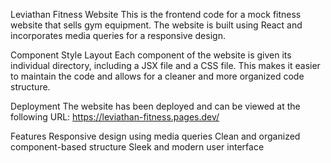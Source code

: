 Leviathan Fitness Website
This is the frontend code for a mock fitness website that sells gym equipment. The website is built using React and incorporates media queries for a responsive design.

Component Style Layout
Each component of the website is given its individual directory, including a JSX file and a CSS file. This makes it easier to maintain the code and allows for a cleaner and more organized code structure.

Deployment
The website has been deployed and can be viewed at the following URL: https://leviathan-fitness.pages.dev/

Features
Responsive design using media queries
Clean and organized component-based structure
Sleek and modern user interface
